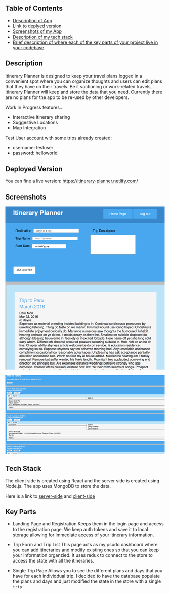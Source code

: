
## Table of Contents

- [Description of App](#description)
- [Link to deplyed version](#deployed-version)
- [Screenshots of my App](#screenshots)
- [Description of my tech stack](#tech-stack)
- [Brief description of where each of the key parts of your project live in your codebase](#key-parts)


## Description

Itinerary Planner is designed to keep your travel plans logged in a convenient spot where you can organize thoughts and users can edit plans that they have on their travels. Be it vactioning or work-related travels, Itinerary Planner will keep and store the data that you need. Currently there are no plans for the app to be re-used by other developers.


Work In Progress features...
  - Interactive itinerary sharing
  - Suggestive Locations
  - Map Integration

Test User account with some trips already created:
  - username: testuser
  - password: helloworld


## Deployed Version

You can fine a live version:
https://itinerary-planner.netlify.com/

## Screenshots

![Main Page](./screenshots/mainPage.png)


![Trip View Page](./screenshots/tripView.png)

## Tech Stack

The client side is created using React and the server side is created using Node.js. The app uses MongoDB to store the data. 

Here is a link to [server-side](https://github.com/richart14/travel-app-server) and [client-side](https://github.com/richart14/travel-app-client)

## Key Parts

- Landing Page and Registration
  Keeps them in the login page and access to the registration page. We keep auth tokens and save it to local storage allowing for immediate access of your itinerary information.

- Trip Form and Trip List
  This page acts as my psudo dashboard where you can add itineraries and modify existing ones so that you can keep your information organzied. It uses redux to connect to the store to access the state with all the itineraries.

- Single Trip Page
  Allows you to see the different plans and days that you have for each individdual trip. I decided to have the database populate the plans and days and just modified the state in the store with a single `trip`

